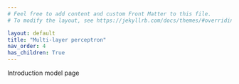 ```yaml
---
# Feel free to add content and custom Front Matter to this file.
# To modify the layout, see https://jekyllrb.com/docs/themes/#overriding-theme-defaults

layout: default
title: "Multi-layer perceptron"
nav_order: 4
has_children: True
---
```


Introduction model page
